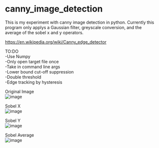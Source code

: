 # canny_image_detection
This is my experiment with canny image detection in python. Currently this program only applys a Gaussian filter, greyscale conversion, and the average of the sobel x and y operators.

https://en.wikipedia.org/wiki/Canny_edge_detector <br />

TO:DO <br />
-Use Numpy <br />
-Only open target file once <br />
-Take in command line args <br />
-Lower bound cut-off suppression <br />
-Double threshold <br />
-Edge tracking by hysteresis <br />

Original Image <br />
![image](https://user-images.githubusercontent.com/30327564/197315137-20a25181-5c3a-4861-882f-9d78e3747c0f.png)

Sobel X <br />
![image](https://user-images.githubusercontent.com/30327564/197314881-8bb45c94-7a6a-4e23-9009-bea9ee2aaab1.png) <br />

Sobel Y <br />
![image](https://user-images.githubusercontent.com/30327564/197314884-4aad8af5-0b39-4e95-b16d-701a5134754f.png) <br />

Sobel Average <br />
![image](https://user-images.githubusercontent.com/30327564/197314872-7c5e4e19-e4d2-4315-88eb-d98b8d351e6b.png) <br />
